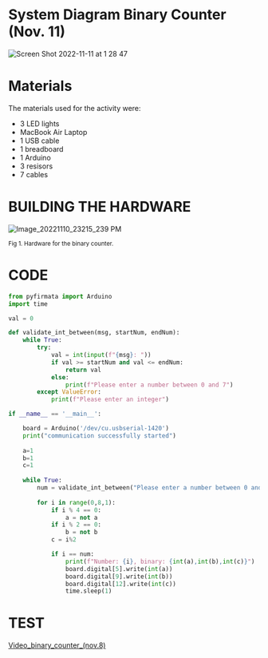 # System Diagram Binary Counter (Nov. 11)

![Screen Shot 2022-11-11 at 1 28 47](https://user-images.githubusercontent.com/111761417/201152092-4c8e53ac-fe91-420e-a81f-4f9dc6ba4a59.png)

# Materials

The materials used for the activity were:
- 3 LED lights
- MacBook Air Laptop
- 1 USB cable
- 1 breadboard
- 1 Arduino
- 3 resisors
- 7 cables 

# BUILDING THE HARDWARE 

![Image_20221110_23215_239 PM](https://user-images.githubusercontent.com/111761417/201157541-2ba251de-2572-4946-ac7a-9d17f414610d.jpeg)


<sub> Fig 1. Hardware for the binary counter. 
  
# CODE
  
```.py
from pyfirmata import Arduino
import time

val = 0

def validate_int_between(msg, startNum, endNum):
    while True:
        try:
            val = int(input(f"{msg}: "))
            if val >= startNum and val <= endNum:
                return val
            else:
                print(f"Please enter a number between 0 and 7")
        except ValueError:
            print(f"Please enter an integer")

if __name__ == '__main__':

    board = Arduino('/dev/cu.usbserial-1420')
    print("communication successfully started")
    
    a=1
    b=1
    c=1
    
    while True:
        num = validate_int_between("Please enter a number between 0 and 7", 0, 7)
        
        for i in range(0,8,1):
            if i % 4 == 0:
                a = not a
            if i % 2 == 0:
                b = not b
            c = i%2

            if i == num:
                print(f"Number: {i}, binary: {int(a),int(b),int(c)}")
                board.digital[5].write(int(a))
                board.digital[9].write(int(b))
                board.digital[12].write(int(c))
                time.sleep(1)
```

# TEST

[Video_binary_counter_(nov.8)
](https://github.com/Madaniarias/unit2_repo/blob/main/Lessons/VIDEO%20binary%20counter%20nov.8.mp4)  
  
